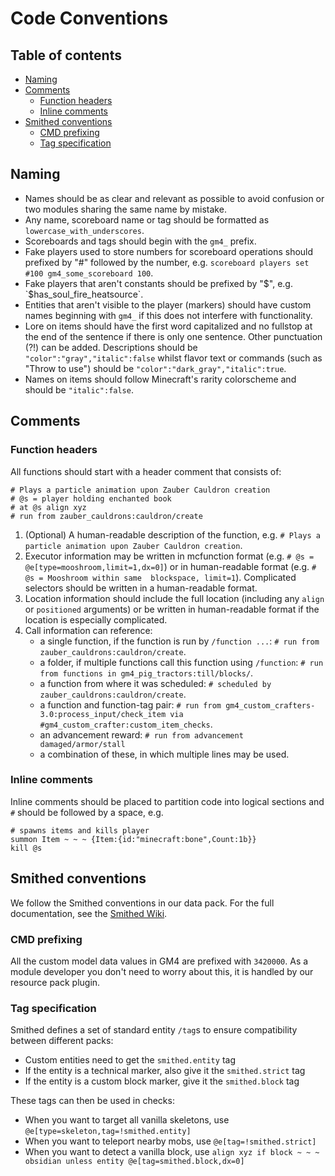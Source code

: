 # Code Conventions

## Table of contents
* [Naming](#naming)
* [Comments](#comments)
  * [Function headers](#function-headers)
  * [Inline comments](#inline-comments)
* [Smithed conventions](#smithed-conventions)
  * [CMD prefixing](#cmd-prefixing)
  * [Tag specification](#tag-specification)

## Naming
- Names should be as clear and relevant as possible to avoid confusion or two modules sharing the same name by mistake.
- Any name, scoreboard name or tag should be formatted as `lowercase_with_underscores`.
- Scoreboards and tags should begin with the `gm4_` prefix.
- Fake players used to store numbers for scoreboard operations should prefixed by "#" followed by the number, e.g. `scoreboard players set #100 gm4_some_scoreboard 100`.
- Fake players that aren't constants should be prefixed by "$", e.g. `$has_soul_fire_heatsource`.
- Entities that aren't visible to the player (markers) should have custom names beginning with `gm4_` if this does not interfere with functionality.
- Lore on items should have the first word capitalized and no fullstop at the end of the sentence if there is only one sentence. Other punctuation (?!) can be added. Descriptions should be `"color":"gray","italic":false` whilst flavor text or commands (such as "Throw to use") should be `"color":"dark_gray","italic":true`.
- Names on items should follow Minecraft's rarity colorscheme and should be `"italic":false`.

## Comments

### Function headers
All functions should start with a header comment that consists of:
```mcfunction
# Plays a particle animation upon Zauber Cauldron creation
# @s = player holding enchanted book
# at @s align xyz
# run from zauber_cauldrons:cauldron/create
```
1. (Optional) A human-readable description of the function, e.g. `# Plays a particle animation upon Zauber Cauldron creation`.
2. Executor information may be written in mcfunction format (e.g. `# @s = @e[type=mooshroom,limit=1,dx=0]`) or in human-readable format (e.g. `# @s = Mooshroom within same  blockspace, limit=1`). Complicated selectors should be written in a human-readable format.
3. Location information should include the full location (including any `align` or `positioned` arguments) or be written in human-readable format if the location is especially complicated.
4. Call information can reference:
    - a single function, if the function is run by `/function ...`: `# run from zauber_cauldrons:cauldron/create`.
    - a folder, if multiple functions call this function using `/function`: `# run from functions in gm4_pig_tractors:till/blocks/`.
    - a function from where it was scheduled: `# scheduled by zauber_cauldrons:cauldron/create`.
    - a function and function-tag pair: `# run from gm4_custom_crafters-3.0:process_input/check_item via #gm4_custom_crafter:custom_item_checks`.
    - an advancement reward: `# run from advancement damaged/armor/stall`
    - a combination of these, in which multiple lines may be used.

### Inline comments
Inline comments should be placed to partition code into logical sections and `#` should be followed by a space, e.g.
```mcfunction
# spawns items and kills player
summon Item ~ ~ ~ {Item:{id:"minecraft:bone",Count:1b}}
kill @s
```

## Smithed conventions
We follow the Smithed conventions in our data pack. For the full documentation, see the [Smithed Wiki](https://wiki.smithed.dev/conventions/).

### CMD prefixing
All the custom model data values in GM4 are prefixed with `3420000`. As a module developer you don't need to worry about this, it is handled by our resource pack plugin. <!-- TODO: link to resource pack docs -->

### Tag specification
Smithed defines a set of standard entity `/tag`s to ensure compatibility between different packs:
* Custom entities need to get the `smithed.entity` tag
* If the entity is a technical marker, also give it the `smithed.strict` tag
* If the entity is a custom block marker, give it the `smithed.block` tag

These tags can then be used in checks:
* When you want to target all vanilla skeletons, use `@e[type=skeleton,tag=!smithed.entity]`
* When you want to teleport nearby mobs, use `@e[tag=!smithed.strict]`
* When you want to detect a vanilla block, use `align xyz if block ~ ~ ~ obsidian unless entity @e[tag=smithed.block,dx=0]`
